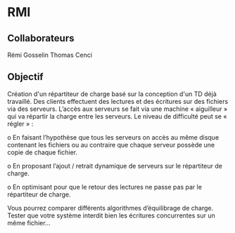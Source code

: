 # RMI

## Collaborateurs
Rémi Gosselin
Thomas Cenci

## Objectif
Création d'un répartiteur de charge basé sur la conception d'un TD déjà travaillé.
Des clients effectuent des lectures et des écritures sur des fichiers via des serveurs.
L’accès aux serveurs se fait via une machine
« aiguilleur » qui va répartir la charge entre les serveurs. Le niveau de
difficulté peut se « régler » :

o En faisant l’hypothèse que tous les serveurs on accès au même
disque contenant les fichiers ou au contraire que chaque serveur
possède une copie de chaque fichier.

o En proposant l’ajout / retrait dynamique de serveurs sur le
répartiteur de charge.

o En optimisant pour que le retour des lectures ne passe pas par le
répartiteur de charge.

Vous pourrez comparer différents algorithmes d’équilibrage de charge.
Tester que votre système interdit bien les écritures concurrentes sur un
même fichier…
